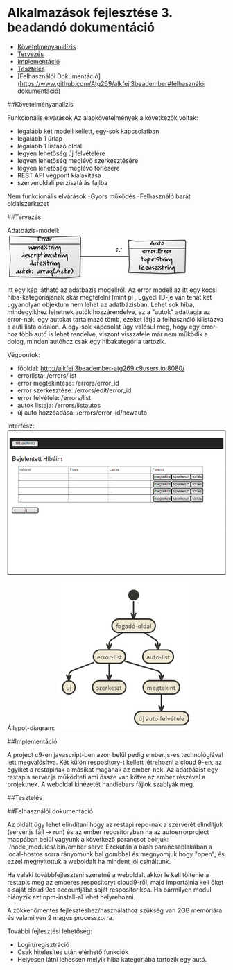 # Alkalmazások fejlesztése 3. beadandó dokumentáció
- [Követelményanalízis](https://www.github.com/Atg269/alkfejl3beadember#követelményanalízis)
- [Tervezés](https://www.github.com/Atg269/alkfejl3beadember#tervezés)
- [Implementáció](https://www.github.com/Atg269/alkfejl3beadember#implementáció)
- [Tesztelés](https://www.github.com/Atg269/alkfejl3beadember#tesztelés)
- [Felhasználói Dokumentáció](https://www.github.com/Atg269/alkfejl3beadember#felhasználói dokumentáció)


##Követelményanalízis

Funkcionális elvárások
Az alapkövetelmények a következők voltak: 
- legalább két modell kellett, egy-sok kapcsolatban
- legalább 1 űrlap
- legalább 1 listázó oldal
- legyen lehetőség új felvételére
- legyen lehetőség meglévő szerkesztésére
- legyen lehetőség meglévő törlésére
- REST API végpont kialakítása
- szerveroldali perzisztálás fájlba

Nem funkcionális elvárások
-Gyors működés
-Felhasználó barát oldalszerkezet

##Tervezés

Adatbázis-modell:
![Adatbázis modell](https://github.com/Atg269/alkfejl3beadember/blob/master/Documentation/adatbazisdiagram.png)

Itt egy kép látható az adatbázis modellről. Az error modell az itt egy kocsi hiba-kategóriájának akar megfelelni (mint pl ,
Egyedi ID-je van tehát két ugyanolyan objektum nem lehet az adatbázisban. Lehet sok hiba, mindegyikhez lehetnek
autók hozzárendelve, ez a "autok" adattagja az error-nak, egy autokat tartalmazó tömb, ezeket látja a felhasználó kilistázva a
auti lista oldalon. A egy-sok kapcsolat úgy valósul meg, hogy egy error-hoz több autó is lehet rendelve, viszont visszafele már nem működik a dolog, minden autóhoz csak egy hibakategória tartozik. 

Végpontok:

 * főoldal: http://alkfejl3beadember-atg269.c9users.io:8080/
 * errorlista: /errors/list
 * error megtekintése: /errors/error_id
 * error szerkesztése: /errors/edit/error_id
 * error felvétele: /errors/list
 * autok listaja: /errors/listautos
 * új auto hozzáadása: /errors/error_id/newauto

Interfész:
![Oldal diagram](https://github.com/Atg269/alkfejl3beadember/blob/master/Documentation/oldaldiagram.png)

Állapot-diagram:
![Állapot diagram](https://github.com/Atg269/alkfejl3beadember/blob/master/Documentation/folyamatdiagram.png)


##Implementáció

A project c9-en javascript-ben azon belül pedig ember.js-es technológiával lett megvalósítva. Két külön respository-t kellett létrehozni a cloud 9-en, az egyiket a restapinak a másikat magának az ember-nek. Az adatbázist egy restapis server.js működteti ami össze van kötve az ember részével a projektnek. A weboldal kinézetét handlebars fájlok szablyák meg.
 
##Tesztelés
 
 
##Felhasználói dokumentáció

Az oldalt úgy lehet elindítani hogy az restapi repo-nak a szerverét elindítjuk (server.js fájl -> run) és az ember repositoryban ha az autoerrorproject mappában belül vagyunk a következő parancsot beirjuk: ./node_modules/.bin/ember serve
Ezekután a bash parancsablakában a local-hostos sorra rányomunk bal gombbal és megnyomjuk hogy "open", és ezzel megnyitottuk a weboldalt ha mindent jól csináltunk.

Ha valaki továbbfejleszteni szeretné a weboldalt,akkor le kell töltenie a restapis meg az emberes respositoryt cloud9-ről, majd importálnia kell őket a saját cloud 9es accountjába saját respositorikba. Ha bármilyen modul hiányzik azt npm-install-al lehet helyrehozni. 

A  zökkenőmentes fejlesztéshez/használathoz szükség van 2GB memóriára és valamilyen 2 magos processzorra.

További fejlesztési lehetőség:
- Login/regisztráció
- Csak hitelesítés után elérhető funkciók
- Helyesen látni lehessen melyik hiba kategóriába tartozik egy autó.

